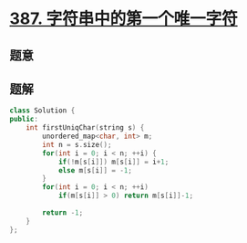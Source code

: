 #  [387. 字符串中的第一个唯一字符](https://leetcode-cn.com/problems/first-unique-character-in-a-string/)

## 题意



## 题解



```c++
class Solution {
public:
    int firstUniqChar(string s) {
        unordered_map<char, int> m;
        int n = s.size();
        for(int i = 0; i < n; ++i) {
            if(!m[s[i]]) m[s[i]] = i+1;
            else m[s[i]] = -1;
        }
        for(int i = 0; i < n; ++i)
            if(m[s[i]] > 0) return m[s[i]]-1;
        
        return -1;
    }
};
```



```python3

```

